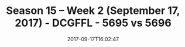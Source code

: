 ---
title: Season 15 – Week 2 (September 17, 2017) - DCGFFL - 5695 vs 5696
teams_score:
- team: 5695
  score: 25
- team: 5696
  score: 0
mvp: Aaron Ross, David Asche
game-ball: Antonio Campanelli, Mike Osorio
sportsperson: Hiren Nisar, Steve Chakerian
season: 15
week: 2
date: '2017-09-17T16:02:47'
pageid: season-15-week-2-september-17-2017-5695-vs-5696
---